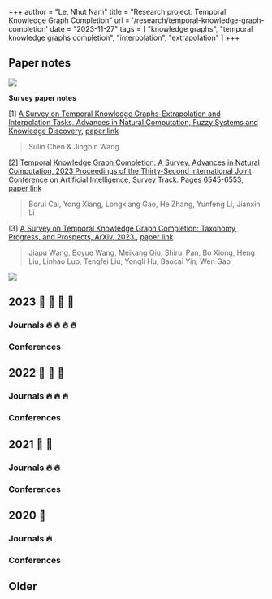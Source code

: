 +++
author = "Le, Nhut Nam"
title = "Research project: Temporal Knowledge Graph Completion"
url = '/research/temporal-knowledge-graph-completion'
date = "2023-11-27"
tags = [
    "knowledge graphs", "temporal knowledge graphs completion", "interpolation", "extrapolation"
]
+++

## Paper notes

![](/images/phdcomics/research-cycle.jpg)

**Survey paper notes**

[1] <a href="/research/tkgc/survey_chen_wang2022.pdf" target="_blank" type="application/pdf">A Survey on Temporal Knowledge Graphs-Extrapolation and Interpolation Tasks, Advances in Natural Computation, Fuzzy Systems and Knowledge Discovery</a>, [paper link](https://link.springer.com/chapter/10.1007/978-3-031-20738-9_110)

> Sulin Chen & Jingbin Wang

[2] <a href="/research/tkgc/survey_cai2023.pdf" target="_blank" type="application/pdf">Temporal Knowledge Graph Completion: A Survey, Advances in Natural Computation, 2023 Proceedings of the Thirty-Second International Joint Conference on Artificial Intelligence, Survey Track. Pages 6545-6553</a>, [paper link](https://doi.org/10.24963/ijcai.2023/734)

> Borui Cai, Yong Xiang, Longxiang Gao, He Zhang, Yunfeng Li, Jianxin Li

[3] <a href="/research/tkgc/survey_wang2023.pdf" target="_blank" type="application/pdf">A Survey on Temporal Knowledge Graph Completion: Taxonomy, Progress, and Prospects, ArXiv, 2023.</a>, [paper link](https://arxiv.org/abs/2308.02457)

> Jiapu Wang, Boyue Wang, Meikang Qiu, Shirui Pan, Bo Xiong, Heng Liu, Linhao Luo, Tengfei Liu, Yongli Hu, Baocai Yin, Wen Gao


![](/images/phdcomics/paper_crazy.png)

## 2023 🚀 🚀 🚀 🚀


### Journals 🔥 🔥 🔥 🔥


### Conferences


## 2022 🚀 🚀 🚀 


### Journals 🔥 🔥 🔥


### Conferences


## 2021 🚀 🚀


### Journals 🔥 🔥


### Conferences


## 2020 🚀


### Journals 🔥


### Conferences


## Older
